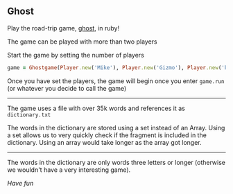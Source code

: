 ## Ghost

Play the road-trip game, [ghost](<https://en.wikipedia.org/wiki/Ghost_(game)>), in ruby!

The game can be played with more than two players

Start the game by setting the number of players

```ruby
game = Ghostgame(Player.new('Mike'), Player.new('Gizmo'), Player.new('breakfast'))
```

Once you have set the players, the game will begin once you enter `game.run` (or whatever you decide to call the game)

---

The game uses a file with over 35k words and references it as `dictionary.txt`

The words in the dictionary are stored using a set instead of an Array. Using a set allows us to very quickly check if the fragment is included in the dictionary. Using an array would take longer as the array got longer.

---

The words in the dictionary are only words three letters or longer (otherwise we wouldn't have a very interesting game).

_Have fun_
